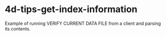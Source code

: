 # 4d-tips-get-index-information
Example of running VERIFY CURRENT DATA FILE from a client and parsing its contents. 
